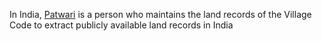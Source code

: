 In India, [Patwari](https://en.wikipedia.org/wiki/Village_accountant) is a person who maintains the land records of the Village
Code to extract publicly available land records in India